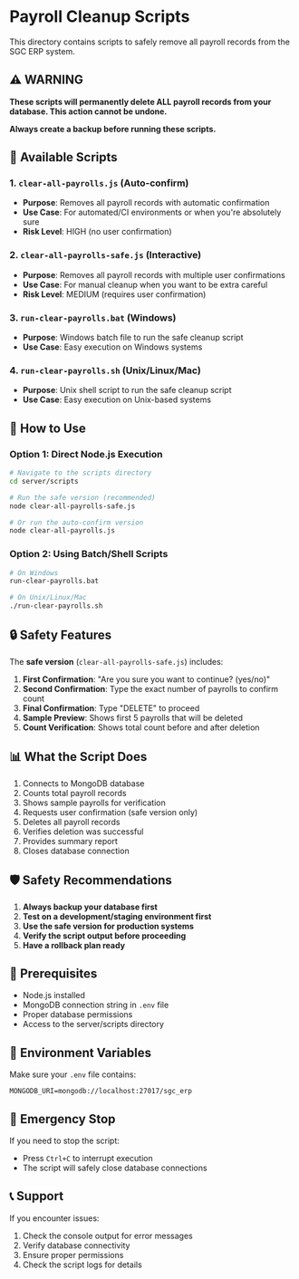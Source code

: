 # Payroll Cleanup Scripts

This directory contains scripts to safely remove all payroll records from the SGC ERP system.

## ⚠️ WARNING

**These scripts will permanently delete ALL payroll records from your database. This action cannot be undone.**

**Always create a backup before running these scripts.**

## 📁 Available Scripts

### 1. `clear-all-payrolls.js` (Auto-confirm)
- **Purpose**: Removes all payroll records with automatic confirmation
- **Use Case**: For automated/CI environments or when you're absolutely sure
- **Risk Level**: HIGH (no user confirmation)

### 2. `clear-all-payrolls-safe.js` (Interactive)
- **Purpose**: Removes all payroll records with multiple user confirmations
- **Use Case**: For manual cleanup when you want to be extra careful
- **Risk Level**: MEDIUM (requires user confirmation)

### 3. `run-clear-payrolls.bat` (Windows)
- **Purpose**: Windows batch file to run the safe cleanup script
- **Use Case**: Easy execution on Windows systems

### 4. `run-clear-payrolls.sh` (Unix/Linux/Mac)
- **Purpose**: Unix shell script to run the safe cleanup script
- **Use Case**: Easy execution on Unix-based systems

## 🚀 How to Use

### Option 1: Direct Node.js Execution
```bash
# Navigate to the scripts directory
cd server/scripts

# Run the safe version (recommended)
node clear-all-payrolls-safe.js

# Or run the auto-confirm version
node clear-all-payrolls.js
```

### Option 2: Using Batch/Shell Scripts
```bash
# On Windows
run-clear-payrolls.bat

# On Unix/Linux/Mac
./run-clear-payrolls.sh
```

## 🔒 Safety Features

The **safe version** (`clear-all-payrolls-safe.js`) includes:

1. **First Confirmation**: "Are you sure you want to continue? (yes/no)"
2. **Second Confirmation**: Type the exact number of payrolls to confirm count
3. **Final Confirmation**: Type "DELETE" to proceed
4. **Sample Preview**: Shows first 5 payrolls that will be deleted
5. **Count Verification**: Shows total count before and after deletion

## 📊 What the Script Does

1. Connects to MongoDB database
2. Counts total payroll records
3. Shows sample payrolls for verification
4. Requests user confirmation (safe version only)
5. Deletes all payroll records
6. Verifies deletion was successful
7. Provides summary report
8. Closes database connection

## 🛡️ Safety Recommendations

1. **Always backup your database first**
2. **Test on a development/staging environment first**
3. **Use the safe version for production systems**
4. **Verify the script output before proceeding**
5. **Have a rollback plan ready**

## 🔧 Prerequisites

- Node.js installed
- MongoDB connection string in `.env` file
- Proper database permissions
- Access to the server/scripts directory

## 📝 Environment Variables

Make sure your `.env` file contains:
```env
MONGODB_URI=mongodb://localhost:27017/sgc_erp
```

## 🚨 Emergency Stop

If you need to stop the script:
- Press `Ctrl+C` to interrupt execution
- The script will safely close database connections

## 📞 Support

If you encounter issues:
1. Check the console output for error messages
2. Verify database connectivity
3. Ensure proper permissions
4. Check the script logs for details
